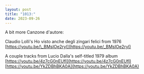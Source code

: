 ```yaml
---
layout: post
title: "1013:"
date: 2023-09-26
---
```


A bit more Canzone d'autore:

Claudio Lolli's Ho visto anche degli zingari felici from 1976  
[https://youtu.be/\_BMsIOe2ryI](https://youtu.be/_BMsIOe2ryI)

A couple tracks from Lucio Dalla's self-titled 1979 album  
[https://youtu.be/4z7cG0nEUfI](https://youtu.be/4z7cG0nEUfI)  
[https://youtu.be/YkZDBhBKA0A](https://youtu.be/YkZDBhBKA0A)
